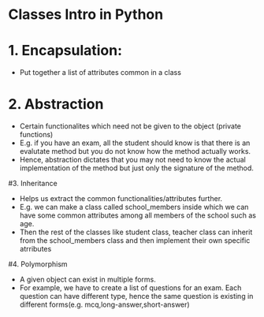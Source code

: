 # Classes Intro in Python

# 1. Encapsulation:
- Put together a list of attributes common in a class

# 2. Abstraction
- Certain functionalites which need not be given to the object (private functions)
- E.g. if you have an exam, all the student should know is that there is an evalutate method but you do not know how the method actually works. 
- Hence, abstraction dictates that you may not need to know the actual implementation of the method but just only the signature of the method.

#3. Inheritance
- Helps us extract the common functionalities/attributes further.
- E.g. we can make a class called school_members inside which we can have some common attributes among all members of the school such as age.
- Then the rest of the classes like student class, teacher class can inherit from the school_members class and then implement their own specific atrributes

#4. Polymorphism
- A given object can exist in multiple forms.
- For example, we have to create a list of questions for an exam. Each question can have different type, hence the same question is existing in different forms(e.g. mcq,long-answer,short-answer)
